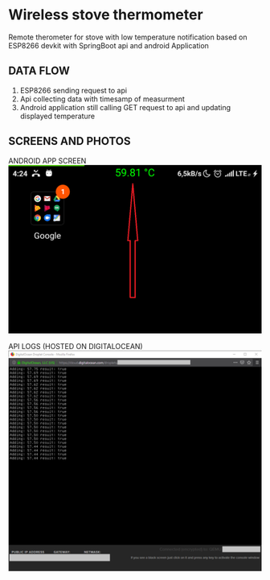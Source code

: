 # Wireless stove thermometer
Remote therometer for stove with low temperature notification based on ESP8266 devkit with SpringBoot api and android Application

## DATA FLOW
1. ESP8266 sending request to api 
2. Api collecting data with timesamp of measurment
3. Android application still calling GET request to api and updating displayed temperature

## SCREENS AND PHOTOS
ANDROID APP SCREEN
![SCREEN](./screen.png)

API LOGS (HOSTED ON DIGITALOCEAN)
![SERVER](./server.png)
